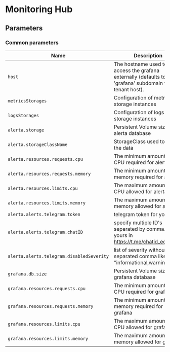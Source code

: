 # Monitoring Hub

## Parameters

### Common parameters

| Name                                      | Description                                                                                               | Value   |
| ----------------------------------------- | --------------------------------------------------------------------------------------------------------- | ------- |
| `host`                                    | The hostname used to access the grafana externally (defaults to 'grafana' subdomain for the tenant host). | `""`    |
| `metricsStorages`                         | Configuration of metrics storage instances                                                                | `[]`    |
| `logsStorages`                            | Configuration of logs storage instances                                                                   | `[]`    |
| `alerta.storage`                          | Persistent Volume size for alerta database                                                                | `10Gi`  |
| `alerta.storageClassName`                 | StorageClass used to store the data                                                                       | `""`    |
| `alerta.resources.requests.cpu`           | The minimum amount of CPU required for alerta                                                             | `100m`  |
| `alerta.resources.requests.memory`        | The minimum amount of memory required for alerta                                                          | `256Mi` |
| `alerta.resources.limits.cpu`             | The maximum amount of CPU allowed for alerta                                                              | `1`     |
| `alerta.resources.limits.memory`          | The maximum amount of memory allowed for alerta                                                           | `1Gi`   |
| `alerta.alerts.telegram.token`            | telegram token for your bot                                                                               | `""`    |
| `alerta.alerts.telegram.chatID`           | specify multiple ID's separated by comma. Get yours in https://t.me/chatid_echo_bot                       | `""`    |
| `alerta.alerts.telegram.disabledSeverity` | list of severity without alerts, separated comma like: "informational,warning"                            | `""`    |
| `grafana.db.size`                         | Persistent Volume size for grafana database                                                               | `10Gi`  |
| `grafana.resources.requests.cpu`          | The minimum amount of CPU required for grafana                                                            | `100m`  |
| `grafana.resources.requests.memory`       | The minimum amount of memory required for grafana                                                         | `256Mi` |
| `grafana.resources.limits.cpu`            | The maximum amount of CPU allowed for grafana                                                             | `1`     |
| `grafana.resources.limits.memory`         | The maximum amount of memory allowed for grafana                                                          | `1Gi`   |
